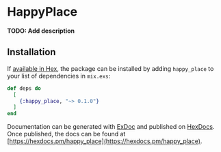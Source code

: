 # HappyPlace

**TODO: Add description**

## Installation

If [available in Hex](https://hex.pm/docs/publish), the package can be installed
by adding `happy_place` to your list of dependencies in `mix.exs`:

```elixir
def deps do
  [
    {:happy_place, "~> 0.1.0"}
  ]
end
```

Documentation can be generated with [ExDoc](https://github.com/elixir-lang/ex_doc)
and published on [HexDocs](https://hexdocs.pm). Once published, the docs can
be found at [https://hexdocs.pm/happy_place](https://hexdocs.pm/happy_place).

